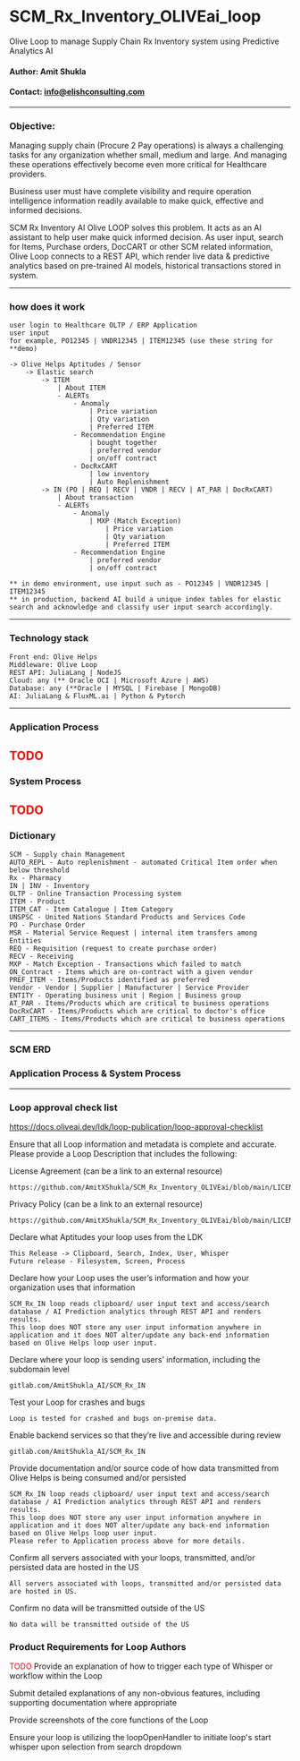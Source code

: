 # SCM_Rx_Inventory_OLIVEai_loop
Olive Loop to manage Supply Chain Rx Inventory system using Predictive Analytics AI

#### Author: Amit Shukla
#### Contact: info@elishconsulting.com
---
### Objective: 
Managing supply chain (Procure 2 Pay operations) is always a challenging tasks for any organization whether small, medium and large. And managing these operations effectively become even more critical for Healthcare providers.

Business user must have complete visibility and require operation intelligence information readily available to make quick, effective and informed decisions.

SCM Rx Inventory AI Olive LOOP solves this problem. It acts as an AI assistant to help user make quick informed decision. As user input, search for Items, Purchase orders, DocCART or other SCM related information, Olive Loop connects to a REST API, which render live data & predictive analytics based on pre-trained AI models, historical transactions stored in system.

---
### how does it work

    user login to Healthcare OLTP / ERP Application
    user input
    for example, PO12345 | VNDR12345 | ITEM12345 (use these string for **demo)

    -> Olive Helps Aptitudes / Sensor
        -> Elastic search
            -> ITEM
                | About ITEM
                - ALERTs
                    - Anomaly
                        | Price variation
                        | Qty variation
                        | Preferred ITEM
                    - Recommendation Engine
                        | bought together
                        | preferred vendor
                        | on/off contract
                    - DocRxCART
                        | low inventory
                        | Auto Replenishment
            -> IN (PO | REQ | RECV | VNDR | RECV | AT_PAR | DocRxCART)
                | About transaction
                - ALERTs
                    - Anomaly
                        | MXP (Match Exception)
                            | Price variation
                            | Qty variation
                            | Preferred ITEM
                    - Recommendation Engine
                        | preferred vendor
                        | on/off contract
    
    ** in demo environment, use input such as - PO12345 | VNDR12345 | ITEM12345
    ** in production, backend AI build a unique index tables for elastic search and acknowledge and classify user input search accordingly.
---

### Technology stack
    Front end: Olive Helps
    Middleware: Olive Loop
    REST API: JuliaLang | NodeJS
    Cloud: any (** Oracle OCI | Microsoft Azure | AWS)
    Database: any (**Oracle | MYSQL | Firebase | MongoDB)
    AI: JuliaLang & FluxML.ai | Python & Pytorch

---
### Application Process
<font color=red>TODO</font>
---
### System Process
<font color=red>TODO</font>
---
### Dictionary
    SCM - Supply chain Management
    AUTO_REPL - Auto replenishment - automated Critical Item order when below threshold
    Rx - Pharmacy
    IN | INV - Inventory
    OLTP - Online Transaction Processing system
    ITEM - Product
    ITEM_CAT - Item Catalogue | Item Category
    UNSPSC - United Nations Standard Products and Services Code
    PO - Purchase Order
    MSR - Material Service Request | internal item transfers among Entities
    REQ - Requisition (request to create purchase order)
    RECV - Receiving
    MXP - Match Exception - Transactions which failed to match
    ON_Contract - Items which are on-contract with a given vendor
    PREF_ITEM - Items/Products identified as preferred
    Vendor - Vendor | Supplier | Manufacturer | Service Provider
    ENTITY - Operating business unit | Region | Business group
    AT_PAR - Items/Products which are critical to business operations
    DocRxCART - Items/Products which are critical to doctor's office
    CART_ITEMS - Items/Products which are critical to business operations

---
### SCM ERD
### Application Process & System Process

---
### Loop approval check list

https://docs.oliveai.dev/ldk/loop-publication/loop-approval-checklist

Ensure that all Loop information and metadata is complete and accurate. Please provide a Loop Description that includes the following:

License Agreement (can be a link to an external resource)

    https://github.com/AmitXShukla/SCM_Rx_Inventory_OLIVEai/blob/main/LICENSE

Privacy Policy (can be a link to an external resource)

    https://github.com/AmitXShukla/SCM_Rx_Inventory_OLIVEai/blob/main/LICENSE

Declare what Aptitudes your loop uses from the LDK

    This Release -> Clipboard, Search, Index, User, Whisper
    Future release - Filesystem, Screen, Process

Declare how your Loop uses the user’s information and how your organization uses that information

    SCM_Rx_IN loop reads clipboard/ user input text and access/search database / AI Prediction analytics through REST API and renders results.
    This loop does NOT store any user input information anywhere in application and it does NOT alter/update any back-end information based on Olive Helps loop user input.

Declare where your loop is sending users’ information, including the subdomain level

    gitlab.com/AmitShukla_AI/SCM_Rx_IN

Test your Loop for crashes and bugs

    Loop is tested for crashed and bugs on-premise data.

Enable backend services so that they’re live and accessible during review

    gitlab.com/AmitShukla_AI/SCM_Rx_IN

Provide documentation and/or source code of how data transmitted from Olive Helps is being consumed and/or persisted

    SCM_Rx_IN loop reads clipboard/ user input text and access/search database / AI Prediction analytics through REST API and renders results.
    This loop does NOT store any user input information anywhere in application and it does NOT alter/update any back-end information based on Olive Helps loop user input.
    Please refer to Application process above for more details.

Confirm all servers associated with your loops, transmitted, and/or persisted data are hosted in the US

    All servers associated with loops, transmitted and/or persisted data are hosted in US.

Confirm no data will be transmitted outside of the US

    No data will be transmitted outside of the US

### Product Requirements for Loop Authors
<font color=red>TODO</font>
Provide an explanation of how to trigger each type of Whisper or workflow within the Loop


Submit detailed explanations of any non-obvious features, including supporting documentation where appropriate


Provide screenshots of the core functions of the Loop


Ensure your loop is utilizing the loopOpenHandler to initiate loop's start whisper upon selection from search dropdown